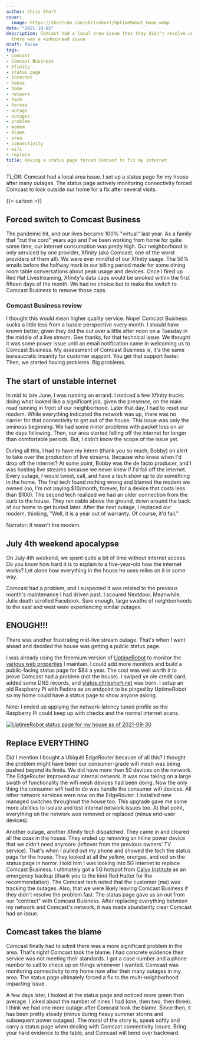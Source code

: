 ```yaml
---
author: Chris Short
cover:
  image: https://shortcdn.com/chrisshort/UptimeRobot_Home.webp
date: "2021-10-05"
description: Comcast had a local area issue that they didn't resolve until I proved
  there was a widespread issue
draft: false
tags:
- Comcast
- Comcast Business
- Xfinity
- status page
- internet
- house
- home
- network
- tech
- forced
- outage
- outages
- problem
- modem
- blame
- area
- connectivity
- wifi
- replace
title: Having a status page forced Comcast to fix my internet
---
```


TL;DR: Comcast had a local area issue. I set up a status page for my house after many outages. The status page actively monitoring connectivity forced Comcast to look outside our home for a fix after several visits.

{{< carbon >}}

## Forced switch to Comcast Business

The pandemic hit, and our lives became 100% "virtual" last year. As a family that "cut the cord" years ago and I've been working from home for quite some time, our internet consumption was pretty high. Our neighborhood is only serviced by one provider, Xfinity (aka Comcast, one of the worst providers of them all). We were ever mindful of our Xfinity usage. The 50% emails before the halfway mark in our billing period made for some dining room table conversations about peak usage and devices. Once I fired up Red Hat Livestreaming, Xfinity's data caps would be smoked within the first fifteen days of the month. We had no choice but to make the switch to Comcast Business to remove those caps.

### Comcast Business review

I thought this would mean higher quality service. Nope! Comcast Business sucks a little less from a hassle perspective every month. I should have known better, given they did the cut over a little after noon on a Tuesday in the middle of a live stream. Gee thanks, for that technical issue. We thought it was some power issue until an email notification came in welcoming us to Comcast Business. My assessment of Comcast Business is, it's the same bureaucratic insanity for customer support. You get that support faster. Then, we started having problems. Big problems.

## The start of unstable internet

In mid to late June, I was running an errand. I noticed a few Xfinity trucks doing what looked like a significant job, given the presence, on the main road running in front of our neighborhood. Later that day, I had to reset our modem. While everything indicated the network was up, there was no carrier for that connectivity to get out of the house. This issue was only the ominous beginning. We had some minor problems with packet loss on air the days following. Then, our area started falling off the internet for longer than comfortable periods. But, I didn't know the scope of the issue yet.

During all this, I had to have my intern (thank you so much, Bobby) on alert to take over the production of live streams. Because who knew when I'd drop off the internet? At some point, Bobby was the de facto producer, and I was hosting live streams because we never knew if I'd fall off the internet. Every outage, I would tweet, call, and have a tech show up to do something in the home. The first tech found nothing wrong and blamed the modem we owned (no, I'm not paying $10/month, forever, for a device that costs less than $100). The second tech realized we had an older connection from the curb to the house. They ran cable above the ground, down around the back of our home to get buried later. After the next outage, I replaced our modem, thinking, "Well, it is a year out of warranty. Of course, it'd fail."

Narrator: It wasn't the modem.

## July 4th weekend apocalypse

On July 4th weekend, we spent quite a bit of time without internet access. Do you know how hard it is to explain to a five-year-old how the internet works? Let alone how everything in the house he uses relies on it in some way.

Comcast had a problem, and I suspected it was related to the previous month's maintenance I had driven past. I scoured Nextdoor. Meanwhile, Julie death scrolled Facebook. Sure enough, large swaths of neighborhoods to the east and west were experiencing similar outages.

## ENOUGH!!!

There was another frustrating mid-live stream outage. That's when I went ahead and decided the house was getting a public status page.

I was already using the freemium version of [UptimeRobot](https://uptimerobot.com/) to monitor the [various web properties](/projects/) I maintain. I could add more monitors and build a public-facing status page for $84 a year. The cost was well worth it to prove Comcast had a problem (not the house). I swiped ye ole credit card, added some DNS records, and [status.chrisshort.net](https://status.chrisshort.net/) was born. I setup an old Raspberry Pi with Fedora as an endpoint to be pinged by UptimeRobot so my home could have a status page to show anyone asking.

Note: I ended up applying the network-latency tuned profile so the Raspberry Pi could keep up with checks and the normal internet scans.

[![UptimeRobot status page for my house as of 2021-09-30](https://shortcdn.com/chrisshort/UptimeRobot_Home.png)](https://status.chrisshort.net/)

## Replace EVERYTHING

Did I mention I bought a Ubiquiti EdgeRouter because of all this? I thought the problem might have been our consumer-grade wifi mesh was being pushed beyond its limits. We did have more than 50 devices on the network. The EdgeRouter improved our internal network. It was now taking on a large swath of functionality the wifi mesh devices had been doing. Now the only thing the consumer wifi had to do was handle the consumer wifi devices. All other network services were now on the EdgeRouter. I installed new managed switches throughout the house too. This upgrade gave me some more abilities to isolate and test internal network issues too. At that point, everything on the network was removed or replaced (minus end-user devices).

Another outage, another Xfinity tech dispatched. They came in and cleared all the coax in the house. They ended up removing an inline power device that we didn't need anymore (leftover from the previous owners' TV service). That's when I pulled out my phone and showed the tech the status page for the house. They looked at all the yellow, oranges, and red on the status page in horror. I told him I was looking into 5G internet to replace Comcast Business. I ultimately got a 5G hotspot from [Calyx Institute](https://calyxinstitute.org/) as an emergency backup (thank you to the kind Red Hatter for the recommendation). The Comcast tech noted that the customer (me) was tracking the outages. Also, that we were likely leaving Comcast Business if they didn't resolve the problem fast. The status page gave us an out from our "contract" with Comcast Business. After replacing everything between my network and Comcast's network, it was made abundantly clear Comcast had an issue.

## Comcast takes the blame

Comcast finally had to admit there was a more significant problem in the area. That's right! Comcast took the blame. I had concrete evidence their service was not meeting their standards. I got a case number and a phone number to call to check up on things whenever I wanted. Comcast was monitoring connectivity to my home now after their many outages in my area. The status page ultimately forced a fix to the multi-neighborhood impacting issue. 

A few days later, I looked at the status page and noticed more green than average. I joked about the number of nines I had (one, then two, then three). I think we had one more outage after Comcast took the blame. Since then, it has been pretty steady (minus during heavy summer storms and subsequent power outages). The moral of the story is, speak softly and carry a status page when dealing with Comcast connectivity issues. Bring your hard evidence to the table, and Comcast will bend over backward.

